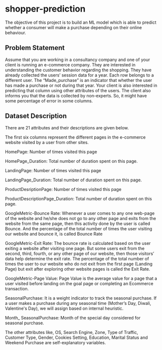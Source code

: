 # shopper-prediction
The objective of this project is to build an ML model which is able to predict whether a consumer will make a purchase depending on their online behaviour. 

## Problem Statement
Assume that you are working in a consultancy company and one of your client is running an e-commerce company. They are interested in understanding the customer behavior regarding the shopping. They have already collected the users’ session data for a year. Each row belongs to a different user. The “Made_purchase” is an indicator that whether the user has made a purchase or not during that year. Your client is also interested in predicting that column using other attributes of the users. The client also informs you that the data is collected by non-experts. So, it might have some percentage of error in some columns.

## Dataset Description
There are 21 attributes and their descriptions are given below.

The first six columns represent the different pages in the e-commerce website visited by a user from other sites.

HomePage: Number of times visited this page

HomePage_Duration: Total number of duration spent on this page.

LandingPage: Number of times visited this page

LandingPage_Duration: Total number of duration spent on this page.

ProductDesriptionPage: Number of times visited this page

ProductDescriptionPage_Duration: Total number of duration spent on this page.

GoogleMetric-Bounce Rate: Whenever a user comes to any one web-page of the website and he/she does not go to any other page and exits from the website from the same page, then this activity done by the user is called Bounce. And the percentage of the total number of times the user visiting our website and bounce it, is called Bounce Rate

GoogleMetric-Exit Rate: The bounce rate is calculated based on the user exiting a website after visiting one page. But some users exit from the second, third, fourth, or any other page of our website, then those visitors’ data help determine the exit rate. The percentage of the total number of times the user to our website who do not exit from the first page (Landing Page) but exit after exploring other website pages is called the Exit Rate.

GoogleMetric-Page Value: Page Value is the average value for a page that a user visited before landing on the goal page or completing an Ecommerce transaction.

SeasonalPurchase: It is a weight indicator to track the seasonal purchase. If a user makes a purchase during any seasonal time (Mother’s Day, Diwali, Valentine's Day), we will assign based on internal heuristic.

Month_ SeasonalPurchase: Month of the special day considered for seasonal purchase.

The other attributes like, OS, Search Engine, Zone, Type of Traffic, Customer Type, Gender, Cookies Setting, Education, Marital Status and Weekend Purchase are self-explanatory variables.

